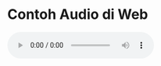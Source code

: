 <!DOCTYPE html>
<html lang="en">
<head>
  <meta charset="UTF-8">
  <title>Contoh Audio di HTML</title>
</head>
<body>
  <h1>Contoh Audio di Web</h1>
  <audio controls>
    <source src="https://github.com/petanikode/belajar-html/raw/master/audio/Ngoni.mp3"" type="audio/mpeg">
    Browsermu tidak mendukung tag audio, upgrade donk!
  </audio>
</body>
</html>
